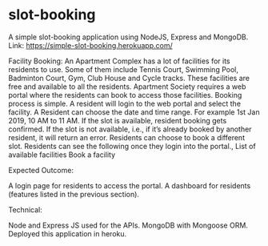 # slot-booking
A simple slot-booking application using NodeJS, Express and MongoDB.
Link:
https://simple-slot-booking.herokuapp.com/

Facility Booking:
An Apartment Complex has a lot of facilities for its residents to use. Some of them include Tennis Court, Swimming Pool, Badminton Court, Gym, Club House and Cycle tracks. These facilities are free and available to all the residents.
Apartment Society requires a web portal where the residents can book to access those facilities.
Booking process is simple. 
A resident will login to the web portal and select the facility. 
A Resident can choose the date and time range. For example 1st Jan 2019, 10 AM to 11 AM.
If the slot is available, resident booking gets confirmed. 
If the slot is not available, i.e., if it’s already booked by another resident, it will return an error. Residents can choose to book a different slot.
Residents can see the following once they login into the portal.,
List of available facilities
Book a facility

Expected Outcome:

A login page for residents to access the portal.
A dashboard for residents (features listed in the previous section).


Technical:

Node and Express JS used for the APIs.
MongoDB with Mongoose ORM.
Deployed this application in heroku. 
